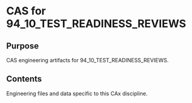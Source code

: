 # CAS for 94_10_TEST_READINESS_REVIEWS

## Purpose
CAS engineering artifacts for 94_10_TEST_READINESS_REVIEWS.

## Contents
Engineering files and data specific to this CAx discipline.
